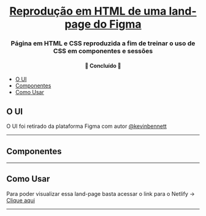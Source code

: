 <h1 align="center">
     <a href="#" alt="Reprodução de uma land-page do figma"> Reprodução em HTML de uma land-page do Figma </a>
</h1>

<h3 align="center">
    Página em HTML e CSS reproduzida a fim de treinar o uso de CSS em componentes e sessões
</h3>

<p align="center">

</p>

<h4 align="center">
	🚧  Concluído  🚧
</h4>

<!--ts-->
   * [O UI](#o-ui)
   * [Componentes](#componentes)
   * [Como Usar](#como-usar)
<!--te-->

## O UI

O UI foi retirado da plataforma Figma com autor <a href="https://www.figma.com/@kevinbennett">@kevinbennett</a>

---

## Componentes

---


## Como Usar

Para poder visualizar essa land-page basta acessar o link para o Netlify -> <a href="https://daviramosuc.netlify.app/">Clique aqui</a>

---
